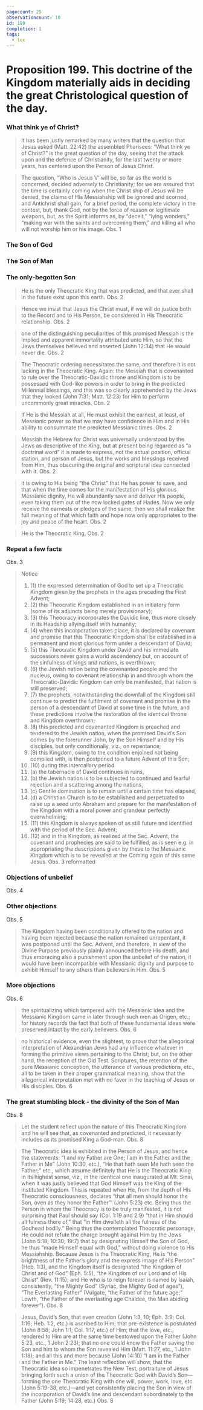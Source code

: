 ```yaml
---
pagecount: 25
observationcount: 10
id: 199
completion: 1
tags:
  - toc
---
```

# Proposition 199. This doctrine of the Kingdom materially aids in deciding the great Christological question of the day.
### What think ye of Christ?

>It has been justly remarked by many writers that the question that Jesus asked (Matt. 22:42) the assembled Pharisees: “What think ye of Christ?” is the great question of the day, seeing that the attack upon and the defence of Christianity, for the last twenty or more years, has centered upon the Person of Jesus Christ.

>The question, “Who is Jesus V’ will be, so far as the world is concerned, decided adversely to Christianity; for we are assured that the time is certainly coming when the Christ ship of Jesus will be denied, the claims of His Messiahship will be ignored and scorned, and Antichrist shall gain, for a brief period, the complete victory in the contest, but, thank God, not by the force of reason or legitimate weapons, but, as the Spirit informs as, by “deceit,” “lying wonders,” “making war with the saints and overcoming them,” and killing all who will not worship him or his image.
>Obs. 1

### The Son of God
### The Son of Man
### The only-begotten Son
>He is the only Theocratic King that was predicted, and that ever shall in the future exist upon this earth.
>Obs. 2

>Hence we insist that Jesus the Christ must, if we will do justice both to the Record and to His Person, be considered in His Theocratic relationship.
>Obs. 2

>one of the distinguishing peculiarities of this promised Messiah is the implied and apparent immortality attributed unto Him, so that the Jews themselves believed and asserted (John 12:34) that He would never die.
>Obs. 2

>The Theocratic ordering necessitates the same, and therefore it is not lacking in the Theocratic King. Again: the Messiah that is covenanted to rule over the Theocratic-Davidic throne and Kingdom is to be possessed with God-like powers in order to bring in the predicted Millennial blessings, and this was so clearly apprehended by the Jews that they looked (John 7:31; Matt. 12:23) for Him to perform uncommonly great miracles.
>Obs. 2

>If He is the Messiah at all, He must exhibit the earnest, at least, of Messianic power so that we may have confidence in Him and in His ability to consummate the predicted Messianic times.
>Obs. 2

>Messiah the Hebrew for Christ was universally understood by the Jews as descriptive of the King, but at present being regarded as “a doctrinal word” it is made to express, not the actual position, official station, and person of Jesus, but the works and blessings received from Him, thus obscuring the original and scriptural idea connected with it.
>Obs. 2

>it is owing to His being “the Christ” that He has power to save, and that when the time comes for the manifestation of His glorious Messianic dignity, He will abundantly save and deliver His people, even taking them out of the now locked gates of Hades. Now we only receive the earnests or pledges of the same; then we shall realize the full meaning of that which faith and hope now only appropriates to the joy and peace of the heart.
>Obs. 2

>He is the Theocratic King,
>Obs. 2

### Repeat a few facts
Obs. 3
>Notice 
>1. (1) the expressed determination of God to set up a Theocratic Kingdom given by the prophets in the ages preceding the First Advent; 
>2. (2) this Theocratic Kingdom established in an initiatory form (some of its adjuncts being merely provisionary); 
>3. (3) this Theocracy incorporates the Davidic line, thus more closely in its Headship allying itself with humanity; 
>4. (4) when this incorporation takes place, it is declared by covenant and promise that this Theocratic Kingdom shall be established in a permanent and most glorious form under a descendant of David; 
>5. (5) this Theocratic Kingdom under David and his immediate successors never gains a world ascendency but, on account of the sinfulness of kings and nations, is overthrown; 
>6. (6) the Jewish nation being the covenanted people and the nucleus, owing to covenant relationship in and through whom the Theocratic-Davidic Kingdom can only be manifested, that nation is still preserved; 
>7. (7) the prophets, notwithstanding the downfall of the Kingdom still continue to predict the fulfilment of covenant and promise in the person of a descendant of David at some time in the future, and these predictions involve the restoration of the identical throne and Kingdom overthrown; 
>8. (8) this predicted and covenanted Kingdom is preached and tendered to the Jewish nation, when the promised David’s Son comes by the forerunner John, by the Son Himself and by His disciples, but only conditionally, viz., on repentance; 
>9. (9) this Kingdom, owing to the condition enjoined not being complied with, is then postponed to a future Advent of this Son; 
>10. (10) during this intercallary period 
>	1. (a) the tabernacle of David continues in ruins, 
>	2. (b) the Jewish nation is to be subjected to continued and fearful rejection and a scattering among the nations, 
>	3. (c) Gentile domination is to remain until a certain time has elapsed, 
>	4. (d) a Christian Church is to be established and perpetuated to raise up a seed unto Abraham and prepare for the manifestation of the Kingdom with a moral power and grandeur perfectly overwhelming; 
>11. (11) this Kingdom is always spoken of as still future and identified with the period of the Sec. Advent; 
>12. (12) and in this Kingdom, as realized at the Sec. Advent, the covenant and prophecies are said to be fulfilled, as is seen e.g. in appropriating the descriptions given by these to the Messianic Kingdom which is to be revealed at the Coming again of this same Jesus.
>Obs. 3 reformatted


### Objections of unbelief
Obs. 4

### Other objections
Obs. 5

>The Kingdom having been conditionally offered to the nation and having been rejected because the nation remained unrepentant, it was postponed until the Sec. Advent, and therefore, in view of the Divine Purpose previously plainly announced before His death, and thus embracing also a punishment upon the unbelief of the nation, it would have been incompatible with Messianic dignity and purpose to exhibit Himself to any others than believers in Him.
>Obs. 5

### More objections
Obs. 6
>the spiritualizing which tampered with the Messianic idea and the Messianic Kingdom came in later through such men as Origen, etc.; for history records the fact that both of these fundamental ideas were preserved intact by the early believers.
>Obs. 6

>no historical evidence, even the slightest, to prove that the allegorical interpretation of Alexandrian Jews had any influence whatever in forming the primitive views pertaining to the Christ; but, on the other hand, the reception of the Old Test. Scriptures, the retention of the pure Messianic conception, the utterance of various predictions, etc., all to be taken in their proper grammatical meaning, show that the allegorical interpretation met with no favor in the teaching of Jesus or His disciples.
>Obs. 6

### The great stumbling block - the divinity of the Son of Man
Obs. 8
>Let the student reflect upon the nature of this Theocratic Kingdom and he will see that, as covenanted and predicted, it necessarily includes as its promised King a God-man.
>Obs. 8

>The Theocratic idea is exhibited in the Person of Jesus, and hence the statements: “I and my Father are One; I am in the Father and the Father in Me” (John 10:30, etc.), “He that hath seen Me hath seen the Father;” etc., which assume definitely that He is the Theocratic King in its highest sense, viz., in the identical one inaugurated at Mt. Sinai, when it was justly believed that God Himself was the King of the instituted Kingdom. This is repeated when He, from the depth of His Theocratic consciousness, declares “that all men should honor the Son, oven as they honor the Father”’ (John 5:23) etc. Being thus the Person in whom the Theocracy is to be truly manifested, it is not surprising that Paul should say (Col. 1:19 and 2:9) “that in Him should all fulness there of,” that “in Him dwelleth all the fulness of the Godhead bodily.” Being thus the contemplated Theocratic personage, He could not refute the charge brought against Him by the Jews (John 5:18; 10:30; 19:7) that by designating Himself the Son of God, he thus “made Himself equal with God,” without doing violence to His Messiahship. Because Jesus is the Theocratic King, He is “the brightness of the Father’s glory and the express image of His Person” (Heb. 1:3), and the Kingdom itself is designated “the Kingdom of Christ and of God” (Eph. 5:5), “the Kingdom of our Lord and of His Christ” (Rev. 11:15); and He who is to reign forever is named by Isaiah, consistently, “the Mighty God” (Syriac, the Mighty God of ages”), “The Everlasting Father” (Vulgate, “the Father of the future age;” Lowth, “the Father of the everlasting age Chaldee, the Man abiding forever”).
>Obs. 8

>Jesus, David’s Son, that even creation (John 1:3, 10; Eph. 3:9; Col. 1:16; Heb. 1:2, etc.) is ascribed to Him; that pre-existence is postulated (John 8:58; John 1:1; Col. 1:17, etc.) of Him; that the love, etc., rendered to Him are at the same time bestowed upon the Father (John 5:23, etc., 1 John 2:23); that no one could know the Father saving the Son and him to whom the Son revealed Him (Matt. 11:27, etc., 1 John 1:18); and all this and more because (John 14:10) “I am in the Father and the Father in Me.” The least reflection will show, that the Theocratic idea so impenetrates the New Test, portraiture of Jesus bringing forth such a union of the Theocratic God with David’s Son—forming the one Theocratic King with one will, power, work, love, etc.(John 5:19-38, etc.)—and yet consistently placing the Son in view of the incorporation of David’s line and descendant subordinately to the Father (John 5:19; 14:28, etc.)
>Obs. 8

